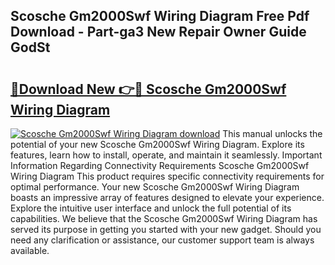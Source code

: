 ## Scosche Gm2000Swf Wiring Diagram Free Pdf Download - Part-ga3 New Repair Owner Guide GodSt

# <h2><a href="http://dfmtl0.blite.top/?on=Scosche+Gm2000Swf+Wiring+Diagram">🔗Download New 👉🔴 Scosche Gm2000Swf Wiring Diagram</a></h2>

[![Scosche Gm2000Swf Wiring Diagram download](https://i.imgur.com/lujVjoI.png)](http://dfmtl0.blite.top/?on=Scosche+Gm2000Swf+Wiring+Diagram)
This manual unlocks the potential of your new Scosche Gm2000Swf Wiring Diagram. Explore its features, learn how to install, operate, and maintain it seamlessly. Important Information Regarding Connectivity Requirements Scosche Gm2000Swf Wiring Diagram This product requires specific connectivity requirements for optimal performance. Your new Scosche Gm2000Swf Wiring Diagram boasts an impressive array of features designed to elevate your experience. Explore the intuitive user interface and unlock the full potential of its capabilities. We believe that the Scosche Gm2000Swf Wiring Diagram has served its purpose in getting you started with your new gadget. Should you need any clarification or assistance, our customer support team is always available.
